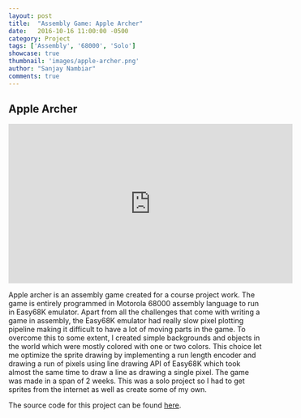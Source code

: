 ```yaml
---
layout: post
title:  "Assembly Game: Apple Archer"
date:   2016-10-16 11:00:00 -0500
category: Project
tags: ['Assembly', '68000', 'Solo']
showcase: true
thumbnail: 'images/apple-archer.png'
author: "Sanjay Nambiar"
comments: true
---
```


## Apple Archer

<div class='embed-container'>
	<iframe width="560" height="315" src="https://www.youtube.com/embed/rxzyOU_MlyQ" frameborder="0" allowfullscreen></iframe>
</div>

Apple archer is an assembly game created for a course project work. The game is entirely programmed in Motorola 68000 assembly language to run in
Easy68K emulator. Apart from all the challenges that come with writing a game in assembly, the Easy68K emulator had really slow pixel plotting
pipeline making it difficult to have a lot of moving parts in the game. To overcome this to some extent, I created simple backgrounds and objects
in the world which were mostly colored with one or two colors. This choice let me optimize the sprite drawing by implementing a run length encoder
and drawing a run of pixels using line drawing API of Easy68K which took almost the same time to draw a line as drawing a single pixel. The game was made in a span of 2 weeks. This was a solo project so I had to get sprites from the internet as well as create some of my own.

The source code for this project can be found [here](https://github.com/sanjay-nambiar/apple-archer).